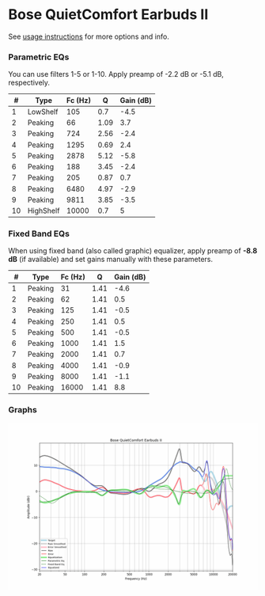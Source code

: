 # Bose QuietComfort Earbuds II
See [usage instructions](https://github.com/jaakkopasanen/AutoEq#usage) for more options and info.

### Parametric EQs
You can use filters 1-5 or 1-10. Apply preamp of -2.2 dB or -5.1 dB, respectively.

|   # | Type      |   Fc (Hz) |    Q |   Gain (dB) |
|-----|-----------|-----------|------|-------------|
|   1 | LowShelf  |       105 | 0.7  |        -4.5 |
|   2 | Peaking   |        66 | 1.09 |         3.7 |
|   3 | Peaking   |       724 | 2.56 |        -2.4 |
|   4 | Peaking   |      1295 | 0.69 |         2.4 |
|   5 | Peaking   |      2878 | 5.12 |        -5.8 |
|   6 | Peaking   |       188 | 3.45 |        -2.4 |
|   7 | Peaking   |       205 | 0.87 |         0.7 |
|   8 | Peaking   |      6480 | 4.97 |        -2.9 |
|   9 | Peaking   |      9811 | 3.85 |        -3.5 |
|  10 | HighShelf |     10000 | 0.7  |         5   |

### Fixed Band EQs
When using fixed band (also called graphic) equalizer, apply preamp of **-8.8 dB** (if available) and set gains manually with these parameters.

|   # | Type    |   Fc (Hz) |    Q |   Gain (dB) |
|-----|---------|-----------|------|-------------|
|   1 | Peaking |        31 | 1.41 |        -4.6 |
|   2 | Peaking |        62 | 1.41 |         0.5 |
|   3 | Peaking |       125 | 1.41 |        -0.5 |
|   4 | Peaking |       250 | 1.41 |         0.5 |
|   5 | Peaking |       500 | 1.41 |        -0.5 |
|   6 | Peaking |      1000 | 1.41 |         1.5 |
|   7 | Peaking |      2000 | 1.41 |         0.7 |
|   8 | Peaking |      4000 | 1.41 |        -0.9 |
|   9 | Peaking |      8000 | 1.41 |        -1.1 |
|  10 | Peaking |     16000 | 1.41 |         8.8 |

### Graphs
![](./Bose%20QuietComfort%20Earbuds%20II.png)
